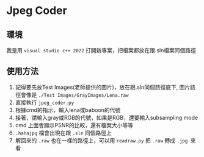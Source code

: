# Jpeg Coder

## 環境
我是用 `visual studio c++ 2022` 打開新專案，把檔案都放在跟.sln檔案同個路徑

## 使用方法

1. 記得要先放Test Images(老師提供的圖片)，放在跟.sln同個路徑底下, 圖片路徑會像是 `./Test Images/GrayImages/Lena.raw`
2. 直接執行 `jpeg_coder.py`
3. 根據cmd的指示，輸入lena或baboon的代號
4. 接著，請輸入gray或RGB的代號，如果是RGB，還要輸入subsampling mode
5. cmd 上面會顯示PSNR的比較，還有檔案大小等等
6. `.hahajpg` 檔會出現在跟 `.sln` 同個路徑上
7. 解回來的 `.raw` 也在一樣的路徑上，可以用 `readraw.py` 把 `.raw` 轉成 `.jpg `來看